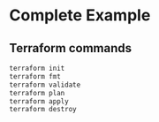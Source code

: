 # Complete Example

## Terraform commands

```bash
terraform init
terraform fmt
terraform validate
terraform plan
terraform apply
terraform destroy
```
